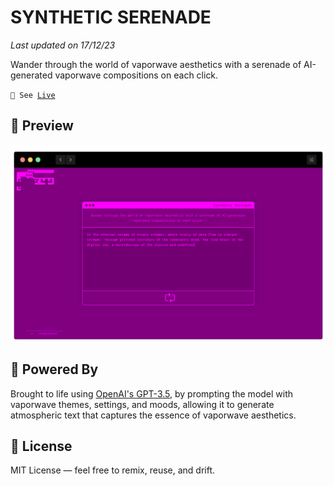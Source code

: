 # SYNTHETIC SERENADE
_Last updated on 17/12/23_

Wander through the world of vaporwave aesthetics with a serenade of AI-generated vaporwave compositions on each click.

<code>📡 See [Live](https://dduyg.github.io/synthetic-serenade)</code>

## 📸 Preview
![](https://raw.githubusercontent.com/dduyg/synthetic-serenade/gh-pages/previewScreenshot.png)

## 🧠 Powered By
Brought to life using <a href="https://platform.openai.com/docs/guides/text-generation/chat-completions-api">OpenAI's GPT-3.5</a>, by prompting the model with vaporwave themes, settings, and moods, allowing it to generate atmospheric text that captures the essence of vaporwave aesthetics.

## 📜 License

MIT License — feel free to remix, reuse, and drift.
